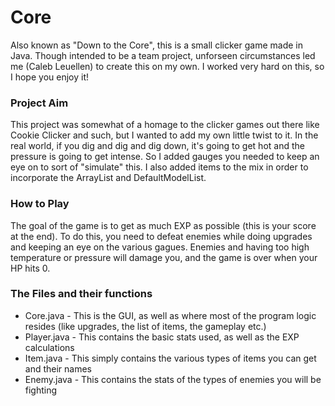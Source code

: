 # Core
Also known as "Down to the Core", this is a small clicker game made in Java.
Though intended to be a team project, unforseen circumstances led me (Caleb Leuellen) to create this on my own.
I worked very hard on this, so I hope you enjoy it!

### Project Aim
This project was somewhat of a homage to the clicker games out there like Cookie Clicker and such, but I wanted to add my own little twist to it. 
In the real world, if you dig and dig and dig down, it's going to get hot and the pressure is going to get intense. So I added gauges you needed to keep an eye on to
sort of "simulate" this. I also added items to the mix in order to incorporate the ArrayList and DefaultModelList.

### How to Play
The goal of the game is to get as much EXP as possible (this is your score at the end). To do this, you need to defeat enemies while doing upgrades and keeping an eye on the various gagues. Enemies and having too high temperature or pressure will damage you, and the game is over when your HP hits 0.

### The Files and their functions
- Core.java - This is the GUI, as well as where most of the program logic resides (like upgrades, the list of items, the gameplay etc.)
- Player.java - This contains the basic stats used, as well as the EXP calculations
- Item.java - This simply contains the various types of items you can get and their names
- Enemy.java - This contains the stats of the types of enemies you will be fighting
